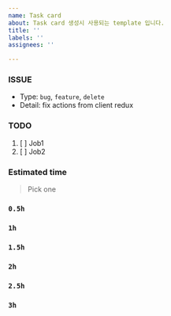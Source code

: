 ```yaml
---
name: Task card
about: Task card 생성시 사용되는 template 입니다.
title: ''
labels: ''
assignees: ''

---
```


### ISSUE
- Type: `bug`, `feature`, `delete`
- Detail: fix actions from client redux

### TODO
1. [ ] Job1
2. [ ] Job2

### Estimated time
> Pick one
### `0.5h`
### `1h`
### `1.5h`
### `2h`
### `2.5h`
### `3h`
